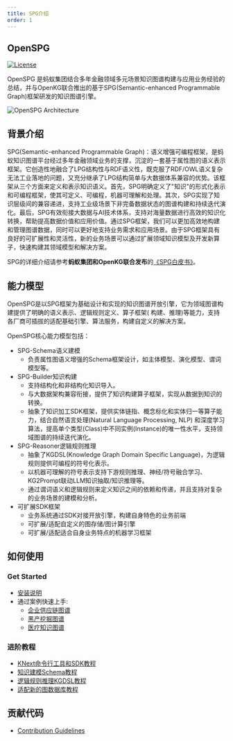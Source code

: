 ```yaml
---
title: SPG介绍
order: 1
---
```


## OpenSPG

[![License](https://img.shields.io/badge/License-Apache%202.0-blue.svg)](./LICENSE)

OpenSPG 是蚂蚁集团结合多年金融领域多元场景知识图谱构建与应用业务经验的总结，并与OpenKG联合推出的基于SPG(Semantic-enhanced Programmable Graph)框架研发的知识图谱引擎。

![OpenSPG Architecture](https://mdn.alipayobjects.com/huamei_xgb3qj/afts/img/A*YYSpQoItezMAAAAAAAAAAAAADtmcAQ/original)

## 背景介绍

SPG(Semantic-enhanced Programmable Graph)：语义增强可编程框架，是蚂蚁知识图谱平台经过多年金融领域业务的支撑，沉淀的一套基于属性图的语义表示框架。它创造性地融合了LPG结构性与RDF语义性，既克服了RDF/OWL语义复杂无法工业落地的问题，又充分继承了LPG结构简单与大数据体系兼容的优势。该框架从三个方面来定义和表示知识语义。首先，SPG明确定义了"知识"的形式化表示和可编程框架，使其可定义、可编程，机器可理解和处理。其次，SPG实现了知识层级间的兼容递进，支持工业级场景下非完备数据状态的图谱构建和持续迭代演化。最后，SPG有效衔接大数据与AI技术体系，支持对海量数据进行高效的知识化转换，帮助提高数据价值和应用价值。通过SPG框架，我们可以更加高效地构建和管理图谱数据，同时可以更好地支持业务需求和应用场景。由于SPG框架具有良好的可扩展性和灵活性，新的业务场景可以通过扩展领域知识模型及开发新算子，快速构建其领域模型和解决方案。

SPG的详细介绍请参考**蚂蚁集团和OpenKG联合发布**的[《SPG白皮书》](https://spg.openkg.cn/ 'SPG白皮书')。

## 能力模型

OpenSPG是以SPG框架为基础设计和实现的知识图谱开放引擎，它为领域图谱构建提供了明确的语义表示、逻辑规则定义、算子框架(
构建、推理)等能力，支持各厂商可插拔的适配基础引擎、算法服务，构建自定义的解决方案。

OpenSPG核心能力模型包括：

- SPG-Schema语义建模
  - 负责属性图语义增强的Schema框架设计，如主体模型、演化模型、谓词模型等。
- SPG-Builder知识构建
  - 支持结构化和非结构化知识导入。
  - 与大数据架构兼容衔接，提供了知识构建算子框架，实现从数据到知识的转换。
  - 抽象了知识加工SDK框架，提供实体链指、概念标化和实体归一等算子能力，结合自然语言处理(Natural Language Processing, NLP)
    和深度学习算法，提高单个类型(Class)中不同实例(Instance)的唯一性水平，支持领域图谱的持续迭代演化。
- SPG-Reasoner逻辑规则推理
  - 抽象了KGDSL(Knowledge Graph Domain Specific Language)，为逻辑规则提供可编程的符号化表示。
  - 以机器可理解的符号表示支持下游规则推理、神经/符号融合学习、KG2Prompt联动LLM知识抽取/知识推理等。
  - 通过谓词语义和逻辑规则来定义知识之间的依赖和传递，并且支持对复杂的业务场景的建模和分析。
- 可扩展SDK框架
  - 业务系统通过SDK对接开放引擎，构建自身特色的业务前端
  - 可扩展/适配自定义的图存储/图计算引擎
  - 可扩展/适配适合自身业务特点的机器学习框架

## 如何使用

### Get Started

- [安装说明](./install.md)
- 通过案例快速上手:
  - [企业供应链图谱](../example/enterprise-supply-chain/index.md)
  - [黑产挖掘图谱](../example/risk-mining/index.md)
  - [医疗知识图谱](../example/medical/index.md)

### 进阶教程

- [KNext命令行工具和SDK教程](../tutorial/knext/index.md)
- [知识建模Schema教程](../tutorial/spgschema/index.md)
- [逻辑规则推理KGDSL教程](../tutorial/spgreasoner/index.md)
- [适配新的图数据库教程](../tutorial/spg2lpg/index.md)

## 贡献代码

- [Contribution Guidelines](./contribution.md)
